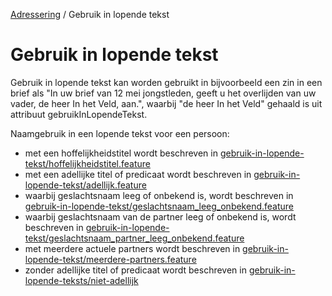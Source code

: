 [Adressering](/personen/informatieproducten/adressering) / Gebruik in lopende tekst

# Gebruik in lopende tekst

Gebruik in lopende tekst kan worden gebruikt in bijvoorbeeld een zin in een brief als "In uw brief van 12 mei jongstleden, geeft u het overlijden van uw vader, de heer In het Veld, aan.", waarbij "de heer In het Veld" gehaald is uit attribuut gebruikInLopendeTekst.

Naamgebruik in een lopende tekst voor een persoon:
- met een hoffelijkheidstitel wordt beschreven in [gebruik-in-lopende-tekst/hoffelijkheidstitel.feature](/features/persoon/adressering/gebruikinlopendetekst/hoffelijkheidstitel.feature)
- met een adellijke titel of predicaat wordt beschreven in [gebruik-in-lopende-tekst/adellijk.feature](/features/persoon/adressering/gebruikinlopendetekst/adellijk.feature)
- waarbij geslachtsnaam leeg of onbekend is, wordt beschreven in [gebruik-in-lopende-tekst/geslachtsnaam_leeg_onbekend.feature](/features/persoon/adressering/gebruikinlopendetekst/geslachtsnaam_leeg_onbekend.feature)
- waarbij geslachtsnaam van de partner leeg of onbekend is, wordt beschreven in [gebruik-in-lopende-tekst/geslachtsnaam_partner_leeg_onbekend.feature](/features/persoon/adressering/gebruikinlopendetekst/geslachtsnaam_partner_leeg_onbekend.feature)
- met meerdere actuele partners wordt beschreven in [gebruik-in-lopende-tekst/meerdere-partners.feature](/features/persoon/adressering/gebruikinlopendetekst/meerdere-partners.feature)
- zonder adellijke titel of predicaat wordt beschreven in [gebruik-in-lopende-teksts/niet-adellijk](/features/persoon/adressering/gebruikinlopendetekst/niet-adellijk.feature)
